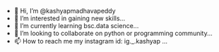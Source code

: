 - 👋 Hi, I’m @kashyapmadhavapeddy
- 👀 I’m interested in gaining new skills...
- 🌱 I’m currently learning bsc.data science...
- 💞️ I’m looking to collaborate on python or programming community...
- 📫 How to reach me my instagram id: ig._.kashyap ...

<!---
kashyapmadhavapeddy/kashyapmadhavapeddy is a ✨ special ✨ repository because its `README.md` (this file) appears on your GitHub profile.
You can click the Preview link to take a look at your changes.
--->
